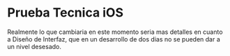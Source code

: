 # Prueba Tecnica iOS
Realmente lo que cambiaria en este momento seria mas detalles en cuanto a Diseño de Interfaz, que en un desarrollo de dos dias no se pueden dar a un nivel desesado.
